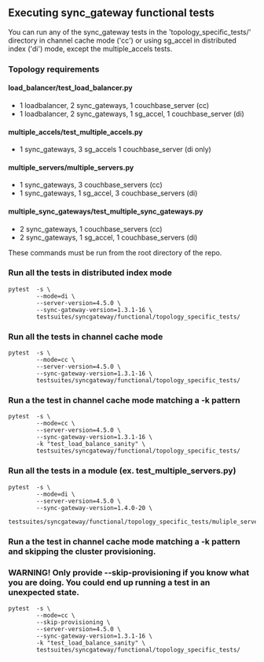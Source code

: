 ## Executing sync_gateway functional tests

You can run any of the sync_gateway tests in the 'topology_specific_tests/' directory in channel cache mode ('cc') or using sg_accel in distributed index ('di') mode, except the multiple_accels tests.

### Topology requirements

#### load_balancer/test_load_balancer.py
- 1 loadbalancer, 2 sync_gateways, 1 couchbase_server (cc)
- 1 loadbalancer, 2 sync_gateways, 1 sg_accel, 1 couchbase_server (di)

#### multiple_accels/test_multiple_accels.py
- 1 sync_gateways, 3 sg_accels 1 couchbase_server (di only)

#### multiple_servers/multiple_servers.py
- 1 sync_gateways, 3 couchbase_servers (cc)
- 1 sync_gateways, 1 sg_accel, 3 couchbase_servers (di)

#### multiple_sync_gateways/test_multiple_sync_gateways.py
- 2 sync_gateways, 1 couchbase_servers (cc)
- 2 sync_gateways, 1 sg_accel, 1 couchbase_servers (di)

These commands must be run from the root directory of the repo.

### Run all the tests in distributed index mode

```
pytest  -s \
        --mode=di \
        --server-version=4.5.0 \
        --sync-gateway-version=1.3.1-16 \
        testsuites/syncgateway/functional/topology_specific_tests/
```

### Run all the tests in channel cache mode

```
pytest  -s \
        --mode=cc \
        --server-version=4.5.0 \
        --sync-gateway-version=1.3.1-16 \
        testsuites/syncgateway/functional/topology_specific_tests/
```

### Run a the test in channel cache mode matching a -k pattern

```
pytest  -s \
        --mode=cc \
        --server-version=4.5.0 \
        --sync-gateway-version=1.3.1-16 \
        -k "test_load_balance_sanity" \
        testsuites/syncgateway/functional/topology_specific_tests/
```

### Run all the tests in a module (ex. test_multiple_servers.py)

```
pytest  -s \
        --mode=di \
        --server-version=4.5.0 \
        --sync-gateway-version=1.4.0-20 \
        testsuites/syncgateway/functional/topology_specific_tests/muliple_servers/test_muliple_servers.py
```

### Run a the test in channel cache mode matching a -k pattern and skipping the cluster provisioning. 
### WARNING! Only provide --skip-provisioning if you know what you are doing. You could end up running a test in an unexpected state. 


```
pytest  -s \
        --mode=cc \
        --skip-provisioning \
        --server-version=4.5.0 \
        --sync-gateway-version=1.3.1-16 \
        -k "test_load_balance_sanity" \
        testsuites/syncgateway/functional/topology_specific_tests/
```